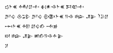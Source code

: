 <div class='block'>
<div class='line'>𒌓𒈨𒌍 𒅈𒆪𒋾 𒈬𒀭𒈾𒈨𒌍 𒁕𒊏𒋾</div>
<div class='line'>𒂅𒌒 𒊮𒁉 𒂅𒌒 𒍜𒈨𒌍 𒀀𒈾 𒈗 𒂗𒉌 𒇺𒊒𒆪</div>
<div class='line'>𒆰𒈨𒌍 𒅇 𒇻𒌒𒁓 𒁄𒂊</div>
<div class='line'>𒊭 𒈗 𒂗𒉌 𒅖𒁓𒀀𒈾𒅆𒉌</div>
<div class='line'>𒋡</div>
</div>